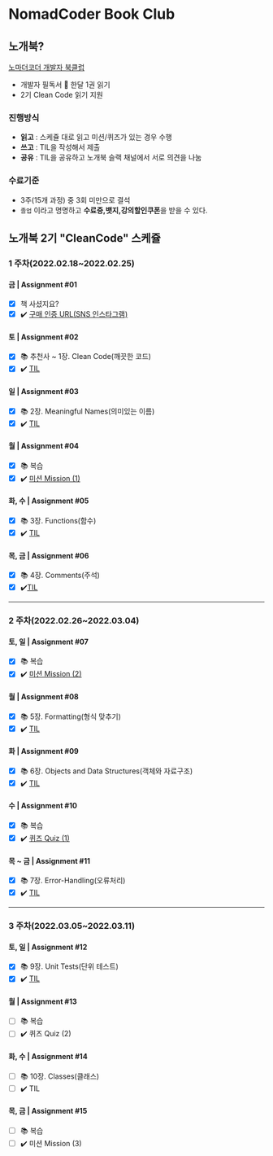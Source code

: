 # NomadCoder Book Club

## 노개북?

[노마더코더 개발자 북클럽](http://nomadcoders.co/c/clean-code/lobby)
 - 개발자 필독서 :blue_book: 한달 1권 읽기
 - 2기 Clean Code 읽기 지원 

### 진행방식
 - **읽고** : 스케쥴 대로 읽고 미션/퀴즈가 있는 경우 수행
 - **쓰고** : TIL을 작성해서 제출
 - **공유** : TIL을 공유하고 노개북 슬랙 채널에서 서로 의견을 나눔

### 수료기준
 - 3주(15개 과정) 중 3회 미만으로 결석
 - ```졸업``` 이라고 명명하고 **수료증,뱃지,강의할인쿠폰**을 받을 수 있다.


## 노개북 2기 "CleanCode" 스케쥴

### **1 주차(2022.02.18~2022.02.25)**
#### **금 | Assignment #01**
- [X]    책 사셨지요?
- [X]  :heavy_check_mark: [구매 인증 URL(SNS 인스타그램)](https://www.instagram.com/p/CaGK2AOBby0WTLGrMyvF0LC7jYRQic_d3mL-7Q0/?utm_medium=copy_link)
#### **토 | Assignment #02**
- [X]  :books:  추천사 ~ 1장. Clean Code(깨끗한 코드)
- [X]  :heavy_check_mark: [TIL](/TIL/20220219_02_Chapter1_CleanCode.md)
#### **일 | Assignment #03**
- [X]  :books:  2장. Meaningful Names(의미있는 이름)
- [X]  :heavy_check_mark: [TIL](TIL/20220220_03_Chapter2_MeaningfulNames.md)
#### **월 | Assignment #04**
- [X]  :books:  복습
- [X]  :heavy_check_mark: [미션 Mission (1)](/TIL/20220221_04_Mission1_ChoiceOtherTILs.md)
#### **화, 수 | Assignment #05**
- [X]  :books:  3장. Functions(함수)
- [X]  :heavy_check_mark: [TIL](TIL/20220223_05_Chapter3_Functions.md)
#### **목, 금 | Assignment #06**
- [X]  :books:  4장. Comments(주석)
- [X]  :heavy_check_mark:[TIL](TIL/20220225_06_Chapter4_Comments.md)
----------
### **2 주차(2022.02.26~2022.03.04)**
#### **토, 일 | Assignment #07**
- [X]  :books:  복습
- [X]  :heavy_check_mark: [미션 Mission (2)](TIL/20220227_07_Mission2_CodeRefactoring.md)
#### **월 | Assignment #08**
- [X]  :books: 5장. Formatting(형식 맞추기)
- [X]  :heavy_check_mark: [TIL](TIL/20220228_08_Chapter5_Formatting.md)
#### **화 | Assignment #09**
- [X]  :books:  6장. Objects and Data Structures(객체와 자료구조)
- [X]  :heavy_check_mark: [TIL](TIL/20220301_09_Chapter6_ObjectsAndDataStructure.md)
#### **수 | Assignment #10**
- [X]  :books:  복습
- [X]  :heavy_check_mark: [퀴즈 Quiz (1)](TIL/20220302_10_Quiz1.md)
#### **목 ~ 금 | Assignment #11**
- [X]  :books:  7장. Error-Handling(오류처리)
- [X]  :heavy_check_mark: [TIL](TIL/20220303_11_Chapter7_ErrorHandling.md)
----------
### **3 주차(2022.03.05~2022.03.11)**
#### **토, 일 | Assignment #12**
- [X]  :books:  9장. Unit Tests(단위 테스트)
- [X]  :heavy_check_mark: [TIL](TIL/20220306_12_Chapter9_UnitTest.md)
#### **월 | Assignment #13**
- [ ]  :books:  복습
- [ ]  :heavy_check_mark: 퀴즈 Quiz (2)
#### **화, 수 | Assignment #14**
- [ ]  :books:  10장. Classes(클래스)
- [ ]  :heavy_check_mark: TIL
#### **목, 금 | Assignment #15**
- [ ]  :books: 복습
- [ ]  :heavy_check_mark: 미션 Mission (3)
